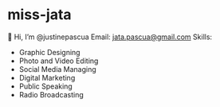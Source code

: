# miss-jata
👋 Hi, I’m @justinepascua
Email: jata.pascua@gmail.com
Skills:

- Graphic Designing
- Photo and Video Editing
- Social Media Managing
- Digital Marketing 
- Public Speaking
- Radio Broadcasting


